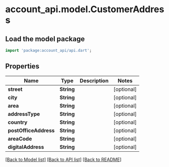 # account_api.model.CustomerAddress

## Load the model package
```dart
import 'package:account_api/api.dart';
```

## Properties
Name | Type | Description | Notes
------------ | ------------- | ------------- | -------------
**street** | **String** |  | [optional] 
**city** | **String** |  | [optional] 
**area** | **String** |  | [optional] 
**addressType** | **String** |  | [optional] 
**country** | **String** |  | [optional] 
**postOfficeAddress** | **String** |  | [optional] 
**areaCode** | **String** |  | [optional] 
**digitalAddress** | **String** |  | [optional] 

[[Back to Model list]](../README.md#documentation-for-models) [[Back to API list]](../README.md#documentation-for-api-endpoints) [[Back to README]](../README.md)


